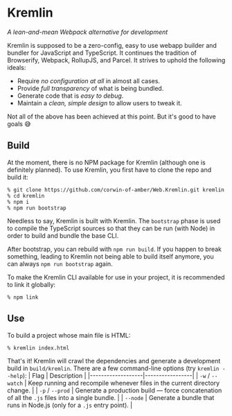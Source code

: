 # Kremlin
_A lean-and-mean Webpack alternative for development_

Kremlin is supposed to be a zero-config, easy to use webapp builder
and bundler for JavaScript and TypeScript.
It continues the tradition of Browserify, Webpack, RollupJS, and Parcel.
It strives to uphold the following ideals:
 * Require *no configuration at all* in almost all cases.
 * Provide *full transparency* of what is being bundled.
 * Generate code that is *easy to debug*.
 * Maintain a *clean, simple design* to allow users to tweak it.

Not all of the above has been achieved at this point. But it's good to have goals 😅

## Build

At the moment, there is no NPM package for Kremlin (although one is definitely planned).
To use Kremlin, you first have to clone the repo and build it:
```
% git clone https://github.com/corwin-of-amber/Web.Kremlin.git kremlin
% cd kremlin
% npm i
% npm run bootstrap
```

Needless to say, Kremlin is built with Kremlin. The `bootstrap` phase is used
to compile the TypeScript sources so that they can be run (with Node) in order
to build and bundle the base CLI.

After bootstrap, you can rebuild with `npm run build`. If you happen to break something, leading to Kremlin not being able to build itself anymore, you can always `npm run bootstrap` again.

To make the Kremlin CLI available for use in your project, it is recommended to link it globally:
```
% npm link
```

## Use

To build a project whose main file is HTML:
```
% kremlin index.html
```

That's it! Kremlin will crawl the dependencies and generate a development build in `build/kremlin`.
There are a few command-line options (try `kremlin --help`):
| Flag              | Description     |
|-------------------|-----------------|
| `-w` / `--watch`  | Keep running and recompile whenever files in the current directory change. |
| `-p` / `--prod`   | Generate a production build — force concatenation of all the `.js` files into a single bundle.  |
| `--node`          | Generate a bundle that runs in Node.js (only for a `.js` entry point).     |
